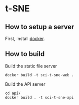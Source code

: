 # t-SNE

## How to setup a server

First, install [docker](https://docs.docker.com/engine/installation/linux/docker-ce/ubuntu/#os-requirements).

## How to build

Build the static file server

```shell
docker build -t sci-t-sne-web .
```

Build the API server

```shell
cd api/
docker build . -t sci-t-sne-api
```


